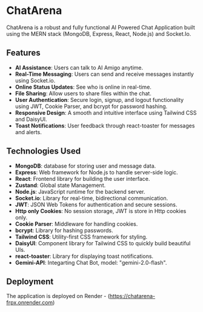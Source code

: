 # ChatArena

ChatArena is a robust and fully functional AI Powered Chat Application built using the MERN stack (MongoDB, Express, React, Node.js) and Socket.Io.

## Features

- **AI Assistance**: Users can talk to AI Amigo anytime.
- **Real-Time Messaging**: Users can send and receive messages instantly using Socket.io.
- **Online Status Updates**: See who is online in real-time.
- **File Sharing**: Allow users to share files within the chat.
- **User Authentication**: Secure login, signup, and logout functionality using JWT, Cookie Parser, and bcrypt for password hashing.
- **Responsive Design**: A smooth and intuitive interface using Tailwind CSS and DaisyUI.
- **Toast Notifications**: User feedback through react-toaster for messages and alerts.


## Technologies Used

- **MongoDB**: database for storing user and message data.
- **Express**: Web framework for Node.js to handle server-side logic.
- **React**: Frontend library for building the user interface.
- **Zustand**: Global state Management.
- **Node.js**: JavaScript runtime for the backend server.
- **Socket.io**: Library for real-time, bidirectional communication.
- **JWT**: JSON Web Tokens for authentication and secure sessions.
- **Http only Cookies**: No session storage, JWT is store in Http cookies only.
- **Cookie Parser**: Middleware for handling cookies.
- **bcrypt**: Library for hashing passwords.
- **Tailwind CSS**: Utility-first CSS framework for styling.
- **DaisyUI**: Component library for Tailwind CSS to quickly build beautiful UIs.
- **react-toaster**: Library for displaying toast notifications.
- **Gemini-API**: Integarting Chat Bot, model: "gemini-2.0-flash".

## Deployment

The application is deployed on Render - (https://chatarena-frpx.onrender.com)

